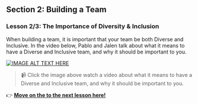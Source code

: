 ## Section 2: Building a Team
### Lesson 2/3:  The Importance of Diversity & Inclusion

When building a team, it is important that your team be both Diverse and Inclusive. In the video below, Pablo and Jalen talk about what it means to have a Diverse and Inclusive team, and why it should be important to you. 

[![IMAGE ALT TEXT HERE](https://img.youtube.com/vi/vZqh8EU5vWM/0.jpg)](https://www.youtube.com/watch?v=vZqh8EU5vWM)
> 📹 Click the image above watch a video about what it means to have a Diverse and Inclusive team, and why it should be important to you. 


👉  [**Move on the to the next lesson here!**](../3.Team-Collaboration-Tools/README.md)
